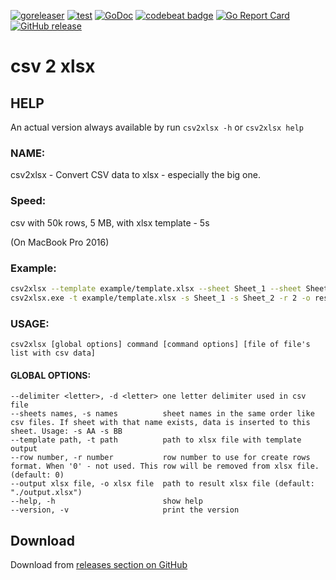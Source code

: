 

[![goreleaser](https://github.com/mentax/csv2xlsx/actions/workflows/goreleaser.yml/badge.svg)](https://github.com/mentax/csv2xlsx/actions/workflows/goreleaser.yml)
[![test](https://github.com/mentax/csv2xlsx/actions/workflows/test.yaml/badge.svg)](https://github.com/mentax/csv2xlsx/actions/workflows/test.yaml)
[![GoDoc](https://godoc.org/github.com/mentax/csv2xlsx?status.svg)](https://godoc.org/github.com/mentax/csv2xlsx)
[![codebeat badge](https://codebeat.co/badges/1b57272c-e0fa-4a14-93b5-3586e192fdb3)](https://codebeat.co/projects/github-com-mentax-csv2xlsx-master)
[![Go Report Card](https://goreportcard.com/badge/github.com/mentax/csv2xlsx)](https://goreportcard.com/report/github.com/mentax/csv2xlsx)
[![GitHub release](https://img.shields.io/github/v/release/mentax/csv2xlsx)](https://github.com/mentax/csv2xlsx/releases/latest)

<!-- 
  [![Coverage](https://gocover.io/_badge/github.com/mentax/csv2xlsx)](http://gocover.io/github.com/mentax/csv2xlsx)
-->

# csv 2 xlsx

## HELP
  An actual version always available by run `csv2xlsx -h` or `csv2xlsx help`

### NAME:
   csv2xlsx - Convert CSV data to xlsx - especially the big one.

### Speed:

   csv with 50k rows, 5 MB, with xlsx template - 5s


   (On MacBook Pro 2016)

### Example:

```bash
csv2xlsx --template example/template.xlsx --sheet Sheet_1 --sheet Sheet_2 --row 2 --output result.xlsx data.csv data2.csv
csv2xlsx.exe -t example/template.xlsx -s Sheet_1 -s Sheet_2 -r 2 -o result.xlsx data.csv data2.csv
```

### USAGE:

    csv2xlsx [global options] command [command options] [file of file's list with csv data]

#### GLOBAL OPTIONS:

```
--delimiter <letter>, -d <letter> one letter delimiter used in csv file
--sheets names, -s names          sheet names in the same order like csv files. If sheet with that name exists, data is inserted to this sheet. Usage: -s AA -s BB
--template path, -t path          path to xlsx file with template output
--row number, -r number           row number to use for create rows format. When '0' - not used. This row will be removed from xlsx file. (default: 0)
--output xlsx file, -o xlsx file  path to result xlsx file (default: "./output.xlsx")
--help, -h                        show help
--version, -v                     print the version
```   


## Download

Download from [releases section on GitHub](https://github.com/mentax/csv2xlsx/releases)   
